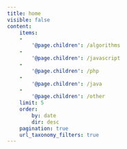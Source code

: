 ```yaml
---
title: home
visible: false
content:
    items:
    -
        '@page.children': /algorithms
    -
        '@page.children': /javascript
    -
        '@page.children': /php
    -
        '@page.children': /java
    -
        '@page.children': /other
    limit: 5
    order:
        by: date
        dir: desc
    pagination: true
    url_taxonomy_filters: true
---
```

